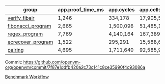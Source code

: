 | group | app.proof_time_ms | app.cycles | app.cells_used | leaf.proof_time_ms | leaf.cycles | leaf.cells_used |
| -- | -- | -- | -- | -- | -- | -- |
| [verify_fibair](https://github.com/openvm-org/openvm/blob/benchmark-results/benchmarks/verify_fibair-7f87e1ddfb420a2c73c141c8ce35990f4c93086a.md) | 1,246 |  334,178 |  17,905,539 |- | - | - |
| [fibonacci_program](https://github.com/openvm-org/openvm/blob/benchmark-results/benchmarks/fibonacci-7f87e1ddfb420a2c73c141c8ce35990f4c93086a.md) | 2,665 |  1,500,096 |  51,485,167 | 3,883 |  1,264,972 |  70,274,709 |
| [regex_program](https://github.com/openvm-org/openvm/blob/benchmark-results/benchmarks/regex-7f87e1ddfb420a2c73c141c8ce35990f4c93086a.md) | 7,769 |  4,140,164 |  167,389,450 | 15,020 |  3,986,846 |  304,614,291 |
| [ecrecover_program](https://github.com/openvm-org/openvm/blob/benchmark-results/benchmarks/ecrecover-7f87e1ddfb420a2c73c141c8ce35990f4c93086a.md) | 1,522 |  295,291 |  15,588,656 | 13,053 |  2,988,885 |  244,104,713 |
| [pairing](https://github.com/openvm-org/openvm/blob/benchmark-results/benchmarks/pairing-7f87e1ddfb420a2c73c141c8ce35990f4c93086a.md) | 4,695 |  1,711,640 |  92,585,975 | 14,029 |  3,301,844 |  274,876,076 |


Commit: https://github.com/openvm-org/openvm/commit/7f87e1ddfb420a2c73c141c8ce35990f4c93086a

[Benchmark Workflow](https://github.com/openvm-org/openvm/actions/runs/13876642032)
